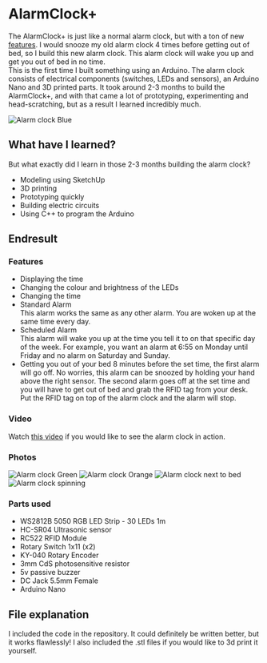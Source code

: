 # AlarmClock+
The AlarmClock+ is just like a normal alarm clock, but with a ton of new [features](#features). I would snooze my old alarm clock 4 times before getting out of bed, so I build this new alarm clock. This alarm clock will wake you up and get you out of bed in no time. <br>
This is the first time I built something using an Arduino. The alarm clock consists of electrical components (switches, LEDs and sensors), an Arduino Nano and 3D printed parts. It took around 2-3 months to build the AlarmClock+, and with that came a lot of prototyping, experimenting and head-scratching, but as a result I learned incredibly much.

![Alarm clock Blue](https://user-images.githubusercontent.com/75524368/151206562-98c0101f-f594-488b-8a90-7f907e8b141f.png)

## What have I learned?
But what exactly did I learn in those 2-3 months building the alarm clock? 
- Modeling using SketchUp
- 3D printing
- Prototyping quickly
- Building electric circuits
- Using C++ to program the Arduino

## Endresult

### Features
- Displaying the time
- Changing the colour and brightness of the LEDs
- Changing the time
- Standard Alarm<br>
  This alarm works the same as any other alarm. You are woken up at the same time every day.
- Scheduled Alarm<br>
  This alarm will wake you up at the time you tell it to on that specific day of the week. For example, you want an alarm at 6:55 on Monday until Friday and no alarm on Saturday and Sunday.
- Getting you out of your bed
  8 minutes before the set time, the first alarm will go off. No worries, this alarm can be snoozed by holding your hand above the right sensor. The second alarm goes off at the set time and you will have to get out of bed and grab the RFID tag from your desk. Put the RFID tag on top of the alarm clock and the alarm will stop.

### Video
Watch [this video](https://youtu.be/JE-YsyEofD8) if you would like to see the alarm clock in action.
  
### Photos
![Alarm clock Green](https://user-images.githubusercontent.com/75524368/151209619-bcb4d1e1-d756-4304-893c-af86c8307e68.png)
![Alarm clock Orange](https://user-images.githubusercontent.com/75524368/151210734-b0929efa-ad23-4475-8ff1-183fcc47a87e.png)
![Alarm clock next to bed](https://user-images.githubusercontent.com/75524368/151211021-b248c641-b18e-4783-a39c-82af13f538cc.png)
![Alarm clock spinning](https://user-images.githubusercontent.com/75524368/151211046-be37f432-260c-457e-b855-0324e201b588.gif)

### Parts used
- WS2812B 5050 RGB LED Strip - 30 LEDs 1m
- HC-SR04 Ultrasonic sensor
- RC522 RFID Module
- Rotary Switch 1x11 (x2)
- KY-040 Rotary Encoder
- 3mm CdS photosensitive resistor
- 5v passive buzzer
- DC Jack 5.5mm Female
- Arduino Nano

## File explanation
I included the code in the repository. It could definitely be written better, but it works flawlessly! I also included the .stl files if you would like to 3d print it yourself.
